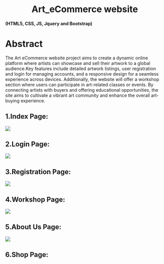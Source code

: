 <h1  style="text-align:center">  Art_eCommerce website</h1>
<h4>(HTML5, CSS, JS, Jquery and Bootstrap) </h4>
<h1>Abstract</h1>
<p> The Art eCommerce website project aims to create a dynamic online platform where artists can showcase and sell their artwork to a global audience.Key features include detailed artwork listings, user registration and login for managing accounts, and a responsive design for a seamless experience across devices. Additionally, the website will offer a workshop section where users can participate in art-related classes or events. By connecting artists with buyers and offering educational opportunities, the site aims to cultivate a vibrant art community and enhance the overall art-buying experience.
</p>
<h2>1.Index Page:</h2>
<img src="https://github.com/user-attachments/assets/66ea956a-4099-4c06-9ba3-3c4e8523ee68">
<h2>2.Login Page:</h2>
<img src="https://github.com/user-attachments/assets/88a2d2cb-e00f-40fb-bb7c-eafac8028b70">
<h2>3.Registration Page:</h2>
<img src="https://github.com/user-attachments/assets/de4d627e-4c4b-4a60-9025-31f1ceaa277c">
<h2>4.Workshop Page:</h2>
<img src="https://github.com/user-attachments/assets/e55b08f9-b7ca-489d-866f-df41c4f972c5">
<h2>5.About Us Page:</h2>
<img src="https://github.com/user-attachments/assets/2e7b78cd-36d2-4d10-b1e5-33d0d58b30d0">
<h2>6.Shop Page:</h2>
<img src="">
 
